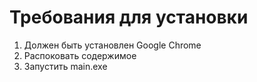 # Требования для установки
1. Должен быть установлен Google Chrome
2. Распоковать содержимое 
3. Запустить main.exe 
